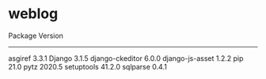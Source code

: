 # weblog

Package         Version
--------------- -------
asgiref         3.3.1
Django          3.1.5
django-ckeditor 6.0.0
django-js-asset 1.2.2
pip             21.0
pytz            2020.5
setuptools      41.2.0
sqlparse        0.4.1
